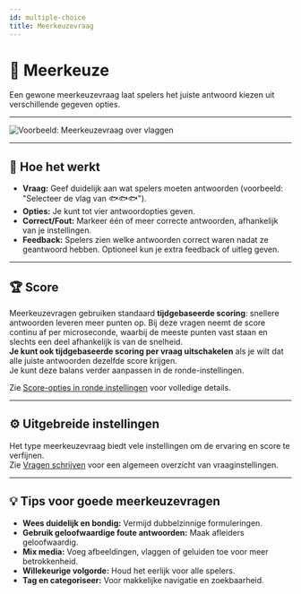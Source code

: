 ```yaml
---
id: multiple-choice
title: Meerkeuzevraag
---
```


# 🔢 Meerkeuze

Een gewone meerkeuzevraag laat spelers het juiste antwoord kiezen uit verschillende gegeven opties.

---

![Voorbeeld: Meerkeuzevraag over vlaggen](/images/question-modes/multiple-choice/multiple-choice-wales.png)

---

## 📝 Hoe het werkt

- **Vraag:** Geef duidelijk aan wat spelers moeten antwoorden (voorbeeld: "Selecteer de vlag van 🐟🐟🐟").
- **Opties:** Je kunt tot vier antwoordopties geven.
- **Correct/Fout:** Markeer één of meer correcte antwoorden, afhankelijk van je instellingen.
- **Feedback:** Spelers zien welke antwoorden correct waren nadat ze geantwoord hebben. Optioneel kun je extra feedback of uitleg geven.

---

## 🏆 Score

Meerkeuzevragen gebruiken standaard **tijdgebaseerde scoring**: snellere antwoorden leveren meer punten op. Bij deze vragen neemt de score continu af per microseconde, waarbij de meeste punten vast staan en slechts een deel afhankelijk is van de snelheid.\
**Je kunt ook tijdgebaseerde scoring per vraag uitschakelen** als je wilt dat alle juiste antwoorden dezelfde score krijgen.\
Je kunt deze balans verder aanpassen in de ronde-instellingen.

Zie [Score-opties in ronde instellingen](../editor/008-round-options.md#scoring) voor volledige details.

---

## ⚙️ Uitgebreide instellingen

Het type meerkeuzevraag biedt vele instellingen om de ervaring en score te verfijnen.\
Zie [Vragen schrijven](../editor/005-writing-questions.md) voor een algemeen overzicht van vraaginstellingen.

---

## 💡 Tips voor goede meerkeuzevragen

- **Wees duidelijk en bondig:** Vermijd dubbelzinnige formuleringen.
- **Gebruik geloofwaardige foute antwoorden:** Maak afleiders geloofwaardig.
- **Mix media:** Voeg afbeeldingen, vlaggen of geluiden toe voor meer betrokkenheid.
- **Willekeurige volgorde:** Houd het eerlijk voor alle spelers.
- **Tag en categoriseer:** Voor makkelijke navigatie en zoekbaarheid.
